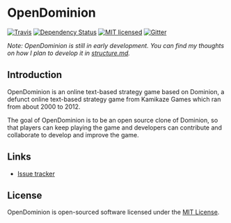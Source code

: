 # OpenDominion

[![Travis](https://img.shields.io/travis/WaveHack/OpenDominion.svg?maxAge=2592000)](https://travis-ci.org/WaveHack/OpenDominion)
[![Dependency Status](https://img.shields.io/gemnasium/WaveHack/OpenDominion.svg)](https://gemnasium.com/github.com/WaveHack/OpenDominion)
[![MIT licensed](https://img.shields.io/github/license/wavehack/opendominion.svg?maxAge=2592000)](https://opensource.org/licenses/MIT)
[![Gitter](https://img.shields.io/gitter/room/opendominion/lobby.svg?maxAge=2592000)](https://gitter.im/opendominion/Lobby)

*Note: OpenDominion is still in early development. You can find my thoughts on how I plan to develop it in [structure.md](structure.md).*

## Introduction

OpenDominion is an online text-based strategy game based on Dominion, a defunct online text-based strategy game from Kamikaze Games which ran from about 2000 to 2012.

The goal of OpenDominion is to be an open source clone of Dominion, so that players can keep playing the game and developers can contribute and collaborate to develop and improve the game.

## Links

* [Issue tracker](https://github.com/WaveHack/OpenDominion/issues)

## License

OpenDominion is open-sourced software licensed under the [MIT License](https://opensource.org/licenses/MIT).
